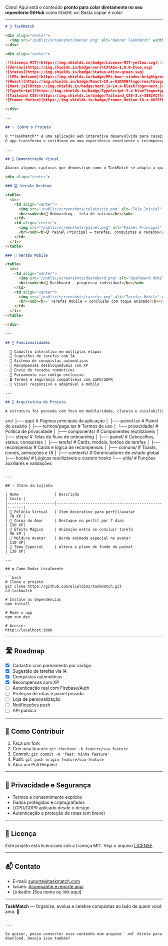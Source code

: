 Claro! Aqui está o conteúdo **pronto para colar diretamente no seu repositório GitHub** como `README.md`. Basta copiar e colar:

---

```md
# 🎯 TaskMatch

<div align="center">
  <img src="/public/screenshot/banner.png" alt="Banner TaskMatch" width="100%" style="border-radius: 12px; margin-bottom: 24px;" />
</div>

<div align="center">

[![Licença MIT](https://img.shields.io/badge/License-MIT-yellow.svg)](https://opensource.org/licenses/MIT)
![Versão](https://img.shields.io/badge/vers%C3%A3o-1.0.0-blue.svg)
![Status](https://img.shields.io/badge/Status-Ativo-green.svg)
[![PRs Welcome](https://img.shields.io/badge/PRs-bem--vindos-brightgreen.svg)](https://github.com/elieldimz/taskmatch/pulls)
![React](https://img.shields.io/badge/React-18.x-61DAFB?logo=react&logoColor=white)
![Next.js](https://img.shields.io/badge/Next.js-14.x-black?logo=next.js&logoColor=white)
![TypeScript](https://img.shields.io/badge/TypeScript-5.x-blue?logo=typescript&logoColor=white)
![Tailwind CSS](https://img.shields.io/badge/Tailwind_CSS-3.x-38B2AC?logo=tailwind-css&logoColor=white)
![Framer Motion](https://img.shields.io/badge/Framer_Motion-10.x-0055FF?logo=framer&logoColor=white)

</div>

---

## ✨ Sobre o Projeto

O **TaskMatch** é uma aplicação web interativa desenvolvida para casais organizarem tarefas, celebrarem conquistas e se manterem alinhados de forma divertida.  
O app transforma o cotidiano em uma experiência envolvente e recompensadora — fortalecendo laços e melhorando a colaboração com leveza e design encantador.

---

## 🎨 Demonstração Visual

Abaixo algumas capturas que demonstram como o TaskMatch se adapta a qualquer tela e oferece uma navegação agradável:

<div align="center">

### 💻 Versão Desktop

<table>
  <tr>
    <td align="center">
      <img src="/public/screenshots/telainicio.png" alt="Tela Inicial" width="400" style="border-radius: 8px; box-shadow: 0 4px 8px rgba(0,0,0,0.2);" />
      <br><sub><b>🧭 Onboarding — tela de início</b></sub>
    </td>
    <td align="center">
      <img src="/public/screenshots/painel.png" alt="Painel Principal" width="400" style="border-radius: 8px; box-shadow: 0 4px 8px rgba(0,0,0,0.2);" />
      <br><sub><b>📋 Painel Principal — tarefas, conquistas e recados</b></sub>
    </td>
  </tr>
</table>

### 📱 Versão Mobile

<table>
  <tr>
    <td align="center">
      <img src="/public/screenshots/dashabord.png" alt="Dashboard Mobile" width="180" style="border-radius: 8px; box-shadow: 0 4px 8px rgba(0,0,0,0.2);" />
      <br><sub><b>📱 Dashboard — progresso individual</b></sub>
    </td>
    <td align="center">
      <img src="/public/screenshots/tarefas.png" alt="Tarefas Mobile" width="180" style="border-radius: 8px; box-shadow: 0 4px 8px rgba(0,0,0,0.2);" />
      <br><sub><b>✅ Tarefas Mobile — conclusão com toque animado</b></sub>
    </td>
  </tr>
</table>

</div>

---

## 🚀 Funcionalidades

- 🧩 Cadastro interativo em múltiplas etapas
- 🧠 Sugestões de tarefas com IA
- 🏅 Sistema de conquistas automáticas
- 🎁 Recompensas desbloqueáveis com XP
- 💌 Envio de recados românticos
- 👥 Pareamento via código exclusivo
- 🔒 Termos e segurança compatíveis com LGPD/GDPR
- 📱 Visual responsivo e adaptável a mobile

---

## 🧱 Arquitetura do Projeto

A estrutura foi pensada com foco em modularidade, clareza e escalabilidade.

```
src/
├── app/                    # Páginas principais da aplicação
│   ├── painel.tsx          # Painel do usuário
│   ├── termos/page.tsx     # Termos de uso
│   └── privacidade/        # Política de privacidade
│
├── components/             # Componentes reutilizáveis
│   ├── steps/              # Telas do fluxo de onboarding
│   ├── painel/             # Cabeçalhos, status, conquistas
│   ├── tarefa/             # Cards, modais, botões de tarefas
│   ├── recompensa/         # Cards e lógica de recompensas
│   ├── comuns/             # Toasts, ícones, animações e UI
│
├── contexts/               # Gerenciadores de estado global
├── hooks/                  # Lógicas reutilizáveis e custom hooks
└── utils/                  # Funções auxiliares e validações
```

---

## 💡 Itens da Lojinha

| Nome                | Descrição                                      | Custo |
|---------------------|-----------------------------------------------|-------|
| 🧸 Pelúcia Virtual   | Item decorativo para perfil/avatar            | 70 XP |
| 👑 Coroa do Amor     | Destaque no perfil por 7 dias                 | 150 XP|
| 🌈 Efeito Mágico     | Animação extra ao concluir tarefa             | 90 XP |
| 💠 Moldura Avatar    | Borda animada especial no avatar              | 110 XP|
| 🎨 Tema Especial     | Altera o plano de fundo do painel             | 130 XP|

---

## ⚙️ Como Rodar Localmente

```bash
# Clone o projeto
git clone https://github.com/elieldimz/taskmatch.git
cd taskmatch

# Instale as dependências
npm install

# Rode o app
npm run dev

# Acesse:
http://localhost:3000
```

---

## 🛣️ Roadmap

- [x] Cadastro com pareamento por código
- [x] Sugestão de tarefas via IA
- [x] Conquistas automáticas
- [x] Recompensas com XP
- [ ] Autenticação real com Firebase/Auth
- [ ] Proteção de rotas e painel privado
- [ ] Loja de personalização
- [ ] Notificações push
- [ ] API pública

---

## 🤝 Como Contribuir

1. Faça um fork
2. Crie uma branch: `git checkout -b feature/sua-feature`
3. Commit: `git commit -m 'feat: minha feature'`
4. Push: `git push origin feature/sua-feature`
5. Abra um Pull Request

---

## 🔐 Privacidade e Segurança

- Termos e consentimento explícito
- Dados protegidos e criptografados
- LGPD/GDPR aplicado desde o design
- Autenticação e proteção de rotas (em breve)

---

## 📄 Licença

Este projeto está licenciado sob a Licença MIT. Veja o arquivo [LICENSE](LICENSE).

---

## 📬 Contato

- E-mail: suporte@taskmatch.com
- Issues: [Acompanhe e reporte aqui](https://github.com/elieldimz/taskmatch/issues)
- LinkedIn: [Seu nome ou link aqui]

---

**TaskMatch** — Organize, evolua e celebre conquistas ao lado de quem você ama. 💖
```

---

Se quiser, posso converter esse conteúdo num arquivo `.md` direto para download. Deseja isso também?